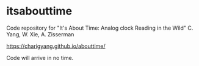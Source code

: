 # itsabouttime
Code repository for "It's About Time: Analog clock Reading in the Wild"
C. Yang, W. Xie, A. Zisserman

https://charigyang.github.io/abouttime/

Code will arrive in no time.
